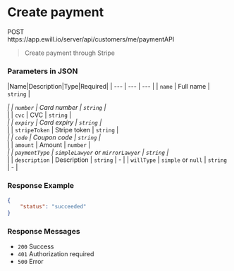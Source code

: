 # Create payment

<div class="method method-post">POST</div> <span class="url">https://app.ewill.io/server/api/customers/me/paymentAPI</span>

> Create payment through Stripe

### Parameters in JSON

|Name|Description|Type|Required|
| --- | --- | --- |
| `name` | Full name | `string` | <div class="required">*</div> |
| `number` | Card number | `string` | <div class="required">*</div> |
| `cvc` | CVC | `string` | <div class="required">*</div> |
| `expiry` | Card expiry | `string` | <div class="required">*</div> |
| `stripeToken` | Stripe token | `string` | <div class="required">*</div> |
| `code` | Coupon code | `string` | <div class="required">*</div> |
| `amount` | Amount | `number` | <div class="required">*</div> |
| `paymentType` | `simpleLawyer` or `mirrorLawyer` | `string` | <div class="required">*</div> |
| `description` | Description | `string` | - |
| `willType` | `simple` or `null` | `string` | - |

### Response Example

```json
{
    "status": "succeeded"
}
```

### Response Messages

* `200` Success
* `401` Authorization required
* `500` Error
